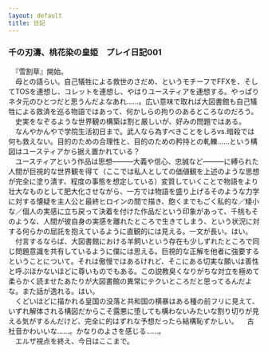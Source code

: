 ```yaml
---
layout: default
title: 日記
---
```

### 千の刃濤、桃花染の皇姫　プレイ日記001
　『雪割草』開始。   
　母との語らい。自己犠牲による救世のさだめ、というモチーフでFFXを、そしてTOSを連想し、コレットを連想し、やはりユースティアを連想する。やっぱりネタ元のひとつだと思うんだよなあれ……。広い意味で取れば大図書館も自己犠牲による救済を巡る物語ではあって、何かしらの拘りのあるところなのだろう。  
　史実をなぞるような世界観の構築は割と厳しいが、好みの問題ではある。  
　なんやかんやで学院生活初日まで。武人なら為すべきことをしろvs.暗殺では何も救えない。目的のための合理性と、目的のための矜持との軋轢……という構図はユースティアから据え置かれている？  
　ユースティアという作品は思想―――大義や信心、忠誠など―――に縛られた人間が巨視的な世界観を得て（ここでは私人としての価値観を上述のような思想が完全に塗り潰す、程度の事態を想定している）変質していくことで物語をより壮大なものとして肥大化させながら、一方では物語を盛り上げるそのような力学に対する懐疑を主人公と最終ヒロインの間で描き、飽くまでもごく私的な／矮小な／個人の実感に立ち戻って決着を付けた作品だという印象があって、千桃もそのような、人間が彼自身の実感を離れたところで生きてしまう、という状況に対する何らかの屈託を抱えているように直観的には見える。一文が長い。はい。  
　付言するならば、大図書館における羊飼いという存在も少しずれたところで同じ問題意識を共有しているように僕には思える。巨視的な正解を他者に強要するということについて。それは傲慢ではあるけれど、そこにある切実な願いは善性と呼ぶほかないほどに尊いものでもある。この説教臭くなりがちな対立を極めて柔らかく読ませたあたりが大図書館の異常にテクいところだと思ってるんだよな。また話が逸れる。はい。  
　くどいほどに描かれる皇国の没落と共和国の横暴はある種の前フリに見えて、いずれ解体される構図だからこそ露悪に堕しても構わないみたいな割り切りが見える気がするんだけど、完全に的はずれな予想だったら結構恥ずかしい。
　古杜音かわいいな……。かなりのよさを感じる……。  
　エルザ視点を終え、今日はここまで。
